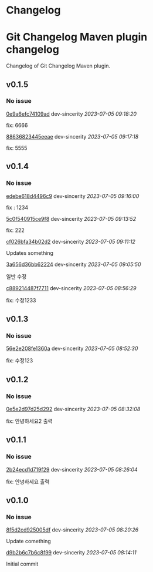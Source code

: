 
# Changelog

# Git Changelog Maven plugin changelog

Changelog of Git Changelog Maven plugin.

## v0.1.5
### No issue

[0e9a6efc74109ad](https://github.com/tomasbjerre/git-changelog-maven-plugin/commit/0e9a6efc74109ad) dev-sincerity *2023-07-05 09:18:20*

fix: 6666

[88636823445eeae](https://github.com/tomasbjerre/git-changelog-maven-plugin/commit/88636823445eeae) dev-sincerity *2023-07-05 09:17:18*

fix: 5555


## v0.1.4
### No issue

[edebe618d4496c9](https://github.com/tomasbjerre/git-changelog-maven-plugin/commit/edebe618d4496c9) dev-sincerity *2023-07-05 09:16:00*

fix : 1234

[5c0f540915ce9f8](https://github.com/tomasbjerre/git-changelog-maven-plugin/commit/5c0f540915ce9f8) dev-sincerity *2023-07-05 09:13:52*

fix: 222

[cf026bfa34b02d2](https://github.com/tomasbjerre/git-changelog-maven-plugin/commit/cf026bfa34b02d2) dev-sincerity *2023-07-05 09:11:12*

Updates something

[3a656d36bb62224](https://github.com/tomasbjerre/git-changelog-maven-plugin/commit/3a656d36bb62224) dev-sincerity *2023-07-05 09:05:50*

일반 수정

[c889214487f7711](https://github.com/tomasbjerre/git-changelog-maven-plugin/commit/c889214487f7711) dev-sincerity *2023-07-05 08:56:29*

fix: 수정1233


## v0.1.3
### No issue

[56e2e208fe1360a](https://github.com/tomasbjerre/git-changelog-maven-plugin/commit/56e2e208fe1360a) dev-sincerity *2023-07-05 08:52:30*

fix: 수정123


## v0.1.2
### No issue

[0e5e2d97d25d292](https://github.com/tomasbjerre/git-changelog-maven-plugin/commit/0e5e2d97d25d292) dev-sincerity *2023-07-05 08:32:08*

fix: 안녕하세요2 출력


## v0.1.1
### No issue

[2b24ecd1d719f29](https://github.com/tomasbjerre/git-changelog-maven-plugin/commit/2b24ecd1d719f29) dev-sincerity *2023-07-05 08:26:04*

fix: 안녕하세요 출력


## v0.1.0
### No issue

[8f5d2cd925005df](https://github.com/tomasbjerre/git-changelog-maven-plugin/commit/8f5d2cd925005df) dev-sincerity *2023-07-05 08:20:26*

Update comething

[d9b2b6c7b6c8f99](https://github.com/tomasbjerre/git-changelog-maven-plugin/commit/d9b2b6c7b6c8f99) dev-sincerity *2023-07-05 08:14:11*

Initial commit


 